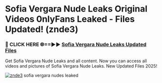 # Sofia Vergara Nude Leaks Original Videos 0nlyFans Leaked - Files Updated! (znde3)

<h3>🔴 CLICK HERE 🌐==►► <a href="https://tinyurl.com/4mcuefdz" rel="nofollow">Sofia Vergara Nude Leaks Updated Files</a></h3>

Get Sofia Vergara Nude Leaks and all content. Now you can access all videos and pictures of Sofia Vergara Nude Leaks. New Updated Files 2025!

[![znde3](https://i.imgur.com/StAQSOY.gif)](https://tinyurl.com/4mcuefdz)
sofia vergara nudes leaked